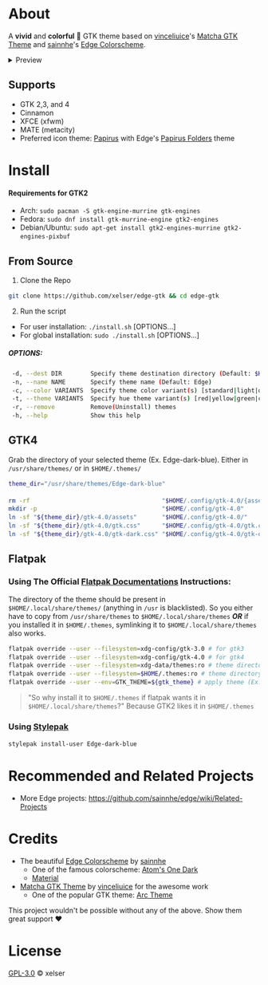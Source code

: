 # About
A **vivid** and **colorful** 🎨 GTK theme based on [vinceliuice](https://github.com/vinceliuice)'s [Matcha GTK Theme](https://github.com/vinceliuice/Matcha-gtk-theme) and [sainnhe](https://github.com/sainnhe)'s [Edge Colorscheme](https://github.com/sainnhe/edge).

<details>
 <summary>Preview</summary>
 
  ![yellow](preview/Edge-light-yellow.png)
  ![blue](preview/Edge-blue.png)
  ![dark-red](preview/Edge-dark-red.png)
  ![dark-cyan](preview/Edge-dark-cyan.png)
  ![dark-purple](preview/Edge-dark-purple.png)
</details>

## Supports
- GTK 2,3, and 4 
- Cinnamon
- XFCE (xfwm)
- MATE (metacity)
- Preferred icon theme: [Papirus](https://github.com/PapirusDevelopmentTeam/papirus-icon-theme) with Edge's [Papirus Folders](https://github.com/xelser/edge-papirus-folders) theme
# Install
#### Requirements for GTK2
- Arch: `sudo pacman -S gtk-engine-murrine gtk-engines`
- Fedora: `sudo dnf install gtk-murrine-engine gtk2-engines`
- Debian/Ubuntu: `sudo apt-get install gtk2-engines-murrine gtk2-engines-pixbuf`
## From Source
1. Clone the Repo
```sh
git clone https://github.com/xelser/edge-gtk && cd edge-gtk
```
2. Run the script
- For user installation: `./install.sh` [OPTIONS...]
- For global installation: `sudo ./install.sh` [OPTIONS...]

##### OPTIONS:

```sh
 -d, --dest DIR        Specify theme destination directory (Default: $HOME/.themes)
 -n, --name NAME       Specify theme name (Default: Edge)
 -c, --color VARIANTS  Specify theme color variant(s) [standard|light|dark] (Default: All variants)
 -t, --theme VARIANTS  Specify hue theme variant(s) [red|yellow|green|cyan|blue|purple] (Default: All variants)
 -r, --remove          Remove(Uninstall) themes
 -h, --help            Show this help
```

## GTK4
Grab the directory of your selected theme (Ex. Edge-dark-blue). Either in `/usr/share/themes/` or in `$HOME/.themes/`
```sh
theme_dir="/usr/share/themes/Edge-dark-blue"

rm -rf                                     "$HOME/.config/gtk-4.0/{assets,gtk.css,gtk-dark.css}"
mkdir -p                                   "$HOME/.config/gtk-4.0"
ln -sf "${theme_dir}/gtk-4.0/assets"       "$HOME/.config/gtk-4.0/"
ln -sf "${theme_dir}/gtk-4.0/gtk.css"      "$HOME/.config/gtk-4.0/gtk.css"
ln -sf "${theme_dir}/gtk-4.0/gtk-dark.css" "$HOME/.config/gtk-4.0/gtk-dark.css"
```


## Flatpak
### Using The Official [Flatpak Documentations](https://docs.flatpak.org/en/latest/desktop-integration.html) Instructions:
The directory of the theme should be present in `$HOME/.local/share/themes/` (anything in `/usr` is blacklisted). So you either have to copy from `/usr/share/themes` to `$HOME/.local/share/themes` ***OR*** if you installed it in `$HOME/.themes`, symlinking it to `$HOME/.local/share/themes` also works.
```sh
flatpak override --user --filesystem=xdg-config/gtk-3.0 # for gtk3
flatpak override --user --filesystem=xdg-config/gtk-4.0 # for gtk4
flatpak override --user --filesystem=xdg-data/themes:ro # theme directory
flatpak override --user --filesystem=$HOME/.themes:ro # theme directory
flatpak override --user --env=GTK_THEME=${gtk_theme} # apply theme (Ex. Edge-dark-blue)
```
> "So why install it to `$HOME/.themes` if flatpak wants it in `$HOME/.local/share/themes`?" Because GTK2 likes it in `$HOME/.themes`

### Using [Stylepak](https://github.com/refi64/stylepak)
```sh
stylepak install-user Edge-dark-blue
```
# Recommended and Related Projects

- More Edge projects: https://github.com/sainnhe/edge/wiki/Related-Projects
# Credits
- The beautiful [Edge Colorscheme](https://github.com/sainnhe/edge) by [sainnhe](https://github.com/sainnhe)
  - One of the famous colorscheme: [Atom's One Dark](https://github.com/atom/atom/tree/master/packages/one-dark-syntax)
  - [Material](https://github.com/material-theme/vsc-material-theme)
- [Matcha GTK Theme](https://github.com/vinceliuice/Matcha-gtk-theme) by [vinceliuice](https://github.com/vinceliuice) for the awesome work
  - One of the popular GTK theme: [Arc Theme](https://github.com/horst3180/Arc-theme)

This project wouldn't be possible without any of the above. Show them great support :heart:
# License
[GPL-3.0](./LICENSE) © xelser
